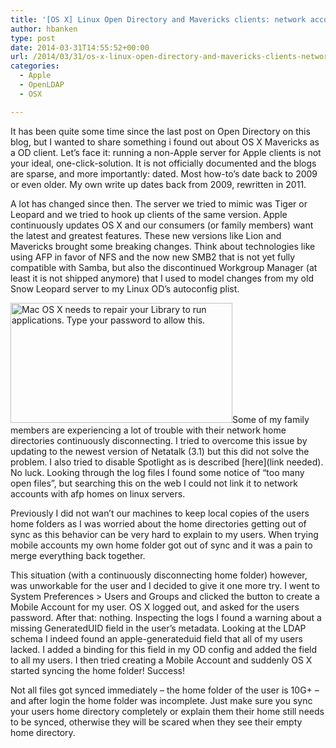 ```yaml
---
title: '[OS X] Linux Open Directory and Mavericks clients: network accounts need GeneratedUID field'
author: hbanken
type: post
date: 2014-03-31T14:55:52+00:00
url: /2014/03/31/os-x-linux-open-directory-and-mavericks-clients-network-accounts-need-generateduid-field/
categories:
  - Apple
  - OpenLDAP
  - OSX

---
```

It has been quite some time since the last post on Open Directory on this blog, but I wanted to share something i found out about OS X Mavericks as a OD client. Let&#8217;s face it: running a non-Apple server for Apple clients is not your ideal, one-click-solution. It is not officially documented and the blogs are sparse, and more importantly: dated. Most how-to&#8217;s date back to 2009 or even older. My own write up dates back from 2009, rewritten in 2011.

A lot has changed since then. The server we tried to mimic was Tiger or Leopard and we tried to hook up clients of the same version. Apple continuously updates OS X and our consumers (or family members) want the latest and greatest features. These new versions like Lion and Mavericks brought some breaking changes. Think about technologies like using AFP in favor of NFS and the now new SMB2 that is not yet fully compatible with Samba, but also the discontinued Workgroup Manager (at least it is not shipped anymore) that I used to model changes from my old Snow Leopard server to my Linux OD&#8217;s autoconfig plist.

[<img class="alignright size-full wp-image-474" alt="Mac OS X needs to repair your Library to run applications. Type your password to allow this." src="https://hermanbanken.nl/wp-content/uploads/2013/12/repair-library.png" width="355" height="192" srcset="https://hermanbanken.nl/wp-content/uploads/2013/12/repair-library.png 355w, https://hermanbanken.nl/wp-content/uploads/2013/12/repair-library-300x162.png 300w" sizes="(max-width: 355px) 100vw, 355px" />][1]Some of my family members are experiencing a lot of trouble with their network home directories continuously disconnecting. I tried to overcome this issue by updating to the newest version of Netatalk (3.1) but this did not solve the problem. I also tried to disable Spotlight as is described \[here\](link needed). No luck. Looking through the log files I found some notice of &#8220;too many open files&#8221;, but searching this on the web I could not link it to network accounts with afp homes on linux servers.

Previously I did not wan&#8217;t our machines to keep local copies of the users home folders as I was worried about the home directories getting out of sync as this behavior can be very hard to explain to my users. When trying mobile accounts my own home folder got out of sync and it was a pain to merge everything back together.

This situation (with a continuously disconnecting home folder) however, was unworkable for the user and I decided to give it one more try. I went to System Preferences > Users and Groups and clicked the button to create a Mobile Account for my user. OS X logged out, and asked for the users password. After that: nothing. Inspecting the logs I found a warning about a missing GeneratedUID field in the user&#8217;s metadata. Looking at the LDAP schema I indeed found an apple-generateduid field that all of my users lacked. I added a binding for this field in my OD config and added the field to all my users. I then tried creating a Mobile Account and suddenly OS X started syncing the home folder! Success!

Not all files got synced immediately &#8211; the home folder of the user is 10G+ &#8211; and after login the home folder was incomplete. Just make sure you sync your users home directory completely or explain them their home still needs to be synced, otherwise they will be scared when they see their empty home directory.

 [1]: https://hermanbanken.nl/wp-content/uploads/2013/12/repair-library.png